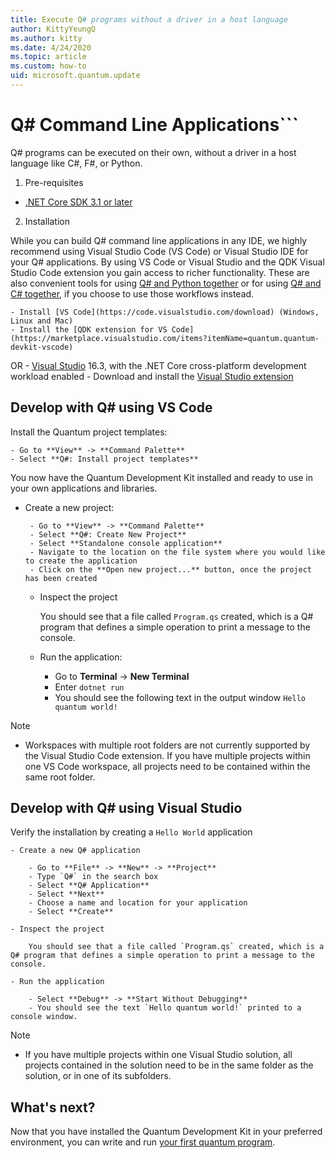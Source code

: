 ```yaml
---
title: Execute Q# programs without a driver in a host language 
author: KittyYeungQ
ms.author: kitty
ms.date: 4/24/2020
ms.topic: article
ms.custom: how-to
uid: microsoft.quantum.update
---
```


# Q# Command Line Applications```

Q# programs can be executed on their own, without a driver in a host language like C#, F#, or Python.

1. Pre-requisites

- [.NET Core SDK 3.1 or later](https://www.microsoft.com/net/download)

2. Installation

While you can build Q# command line applications in any IDE, we highly recommend using Visual Studio Code (VS Code) or Visual Studio IDE for your Q# applications. By using VS Code or Visual Studio and the QDK Visual Studio Code extension you gain access to richer functionality.
These are also convenient tools for using [Q# and Python together](xref:todo) or for using [Q# and C# together](xref:todo), if you choose to use those workflows instead.

    - Install [VS Code](https://code.visualstudio.com/download) (Windows, Linux and Mac)
    - Install the [QDK extension for VS Code](https://marketplace.visualstudio.com/items?itemName=quantum.quantum-devkit-vscode)
OR
    - [Visual Studio](https://visualstudio.microsoft.com/downloads/) 16.3, with the .NET Core cross-platform development workload enabled
    - Download and install the [Visual Studio extension](https://marketplace.visualstudio.com/items?itemName=quantum.DevKit)


## Develop with Q# using VS Code

Install the Quantum project templates:

    - Go to **View** -> **Command Palette**
    - Select **Q#: Install project templates**

You now have the Quantum Development Kit installed and ready to use in your own applications and libraries.

 - Create a new project:

        - Go to **View** -> **Command Palette**
        - Select **Q#: Create New Project**
        - Select **Standalone console application**
        - Navigate to the location on the file system where you would like to create the application
        - Click on the **Open new project...** button, once the project has been created
        
    - Inspect the project

        You should see that a file called `Program.qs` created, which is a Q# program that defines a simple operation to print a message to the console.

    - Run the application:

        - Go to **Terminal** -> **New Terminal**
		- Enter `dotnet run`
        - You should see the following text in the output window `Hello quantum world!`


> [!NOTE]
> * Workspaces with multiple root folders are not currently supported by the Visual Studio Code extension. If you have multiple projects within one VS Code workspace, all projects need to be contained within the same root folder.

## Develop with Q# using Visual Studio

 Verify the installation by creating a `Hello World` application

    - Create a new Q# application

        - Go to **File** -> **New** -> **Project**
        - Type `Q#` in the search box
        - Select **Q# Application**
        - Select **Next**
        - Choose a name and location for your application
        - Select **Create**

    - Inspect the project

        You should see that a file called `Program.qs` created, which is a Q# program that defines a simple operation to print a message to the console.

    - Run the application

        - Select **Debug** -> **Start Without Debugging**
        - You should see the text `Hello quantum world!` printed to a console window.

> [!NOTE]
> * If you have multiple projects within one Visual Studio solution, all projects contained in the solution need to be in the same folder as the solution, or in one of its subfolders.  


## What's next?

Now that you have installed the Quantum Development Kit in your preferred environment, you can write and run [your first quantum program](xref:microsoft.quantum.write-program).
